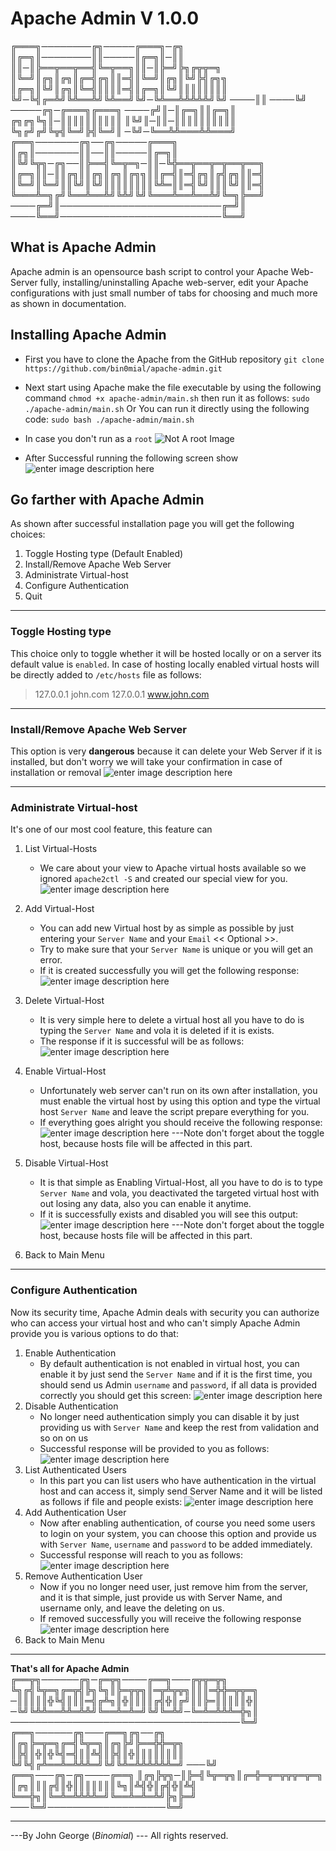 ﻿# Apache Admin V 1.0.0 
╔═══╗────────╔╗─────╔═══╗─╔╗
║╔═╗║────────║║─────║╔═╗║─║║
║║─║╠══╦══╦══╣╚═╦══╗║║─║╠═╝╠╗╔╦╦═╗
║╚═╝║╔╗║╔╗║╔═╣╔╗║║═╣║╚═╝║╔╗║╚╝╠╣╔╗╗
║╔═╗║╚╝║╔╗║╚═╣║║║║═╣║╔═╗║╚╝║║║║║║║║
╚╝─╚╣╔═╩╝╚╩══╩╝╚╩══╝╚╝─╚╩══╩╩╩╩╩╝╚╝
────║║
────╚╝
─────╔╗─╔═══╗╔═══╗
────╔╝║─║╔═╗║║╔═╗║
╔╗╔╗╚╗║─║║║║║║║║║║
║╚╝║─║║─║║║║║║║║║║
╚╗╔╝╔╝╚╦╣╚═╝╠╣╚═╝║
─╚╝─╚══╩╩═══╩╩═══╝
╔══╗───────╔╗──╔╗─────╔═══╗
║╔╗║───────║║──║║─────║╔═╗║
║╚╝╚╦╗─╔╗──║╠══╣╚═╦═╗─║║─╚╬══╦══╦═╦══╦══╗
║╔═╗║║─║║╔╗║║╔╗║╔╗║╔╗╗║║╔═╣║═╣╔╗║╔╣╔╗║║═╣
║╚═╝║╚═╝║║╚╝║╚╝║║║║║║║║╚╩═║║═╣╚╝║║║╚╝║║═╣
╚═══╩═╗╔╝╚══╩══╩╝╚╩╝╚╝╚═══╩══╩══╩╝╚═╗╠══╝
────╔═╝║──────────────────────────╔═╝║
────╚══╝──────────────────────────╚══╝

## What is Apache Admin
Apache admin is an opensource bash script to control your Apache Web-Server fully, installing/uninstalling Apache web-server, edit your Apache configurations with just small number of tabs for choosing and much more as shown in documentation.

## Installing Apache Admin

 - First you have to clone the Apache from the GitHub repository `git clone https://github.com/bin0mial/apache-admin.git` 
 - Next start using Apache make the file executable by using the following command 
`chmod +x apache-admin/main.sh` 
then run it as follows: `sudo ./apache-admin/main.sh`
Or
You can run it directly using the following code: `sudo bash ./apache-admin/main.sh`

- In case you don't run as a `root`
![Not A root Image](./images/not-a-root.png)

- After Successful running the following screen show
![enter image description here](./images/main-screen.png)

## Go farther with Apache Admin
As shown after successful installation page you will get the following choices:

 1. Toggle Hosting type (Default Enabled)
 2. Install/Remove Apache Web Server
 3. Administrate Virtual-host
 4. Configure Authentication
 5. Quit
___
### Toggle Hosting type
This choice only to toggle whether it will be hosted locally or on a server its default value is `enabled`. In case of hosting locally enabled virtual hosts will be directly added to `/etc/hosts` file as follows:

> 127.0.0.1	john.com
> 127.0.0.1	www.john.com
___
### Install/Remove Apache Web Server
This option is very **dangerous** because it can delete your Web Server if it is installed, but don't worry we will take your confirmation in case of installation or removal
 ![enter image description here](./images/install-remove-apache.png)
 ___
### Administrate Virtual-host
 It's one of our most cool feature, this feature can 
 1. List Virtual-Hosts
	 - We care about your view to Apache virtual hosts available so we ignored `apache2ctl -S` and created our special view for you.
	 ![enter image description here](./images/main-screen.png)
 2. Add Virtual-Host
	 - You can add new Virtual host by as simple as possible by just entering your `Server Name` and your `Email` << Optional >>.
	 - Try to make sure that your `Server Name` is unique or you will get an error.
	 - If it is created successfully you will get the following response:
	   ![enter image description here](./images/creating-vritual-host.png)
 3. Delete Virtual-Host
	 - It is very simple here to delete a virtual host all you have to do is typing the `Server Name` and vola it is deleted if it is exists.
	 - The response if it is successful will be as follows:
	 ![enter image description here](./images/deleting-vritual-host.png)
 4. Enable Virtual-Host
	 - Unfortunately web server can't run on its own after installation, you must enable the virtual host by using this option and type the virtual host `Server Name` and leave the script prepare everything for you.
	 - If everything goes alright you should receive the following response:
	 ![enter image description here](./images/enabling-vritual-host.png)
 ---Note don't forget about the toggle host, because hosts file will be affected in this part.
	
 5. Disable Virtual-Host
	- It is that simple as Enabling Virtual-Host, all you have to do is to type `Server Name` and vola, you deactivated the targeted virtual host with out losing any data, also you can enable it anytime.
	- If it is successfully exists and disabled you will see this output:
	![enter image description here](./images/disabling-vritual-host.png)
	---Note don't forget about the toggle host, because hosts file will be affected in this part.
 6. Back to Main Menu
___
### Configure Authentication
Now its security time, Apache Admin deals with security you can authorize who can access your virtual host and who can't simply Apache Admin provide you is various options to do that:
 1. Enable Authentication
	 - By default authentication is not enabled in virtual host, you can enable it by just send the `Server Name` and if it is the first time, you should send us Admin `username` and `password`, if all data is provided correctly you should get this screen:
	  ![enter image description here](./images/enable-authentication.png)
 2. Disable Authentication
	- No longer need authentication simply you can disable it by just providing us with `Server Name` and keep the rest from validation and so on on  us
	- Successful response will be provided to you as follows:
	![enter image description here](./images/disable-authentication.png)
 3. List Authenticated Users
	 - In this part you can list users who have authentication in the virtual host and can access it, simply send Server Name and it will be listed as follows if file and people exists:
	 ![enter image description here](./images/list-authentication-users.png)
 4. Add Authentication User
	- Now after enabling authentication, of course you need some users to login on your system, you can choose this option and provide us with `Server Name`, `username` and `password` to be added immediately. 
	- Successful response will reach to you as follows:
	![enter image description here](./images/add-athentication-user.png)
 5. Remove Authentication User
	- Now if you no longer need user, just remove him from the server, and it is that simple, just provide us with Server Name, and username only, and leave the deleting on us.
	- If removed successfully you will receive the following response
		![enter image description here](./images/delete-athentication-user.png)
 6. Back to Main Menu
___
**That's all for Apache Admin**
╔══╦╗──────╔╗─╔═╦╗────╔══╗───╔╦╦═╦╗
╚╗╔╣╚╦═╗╔═╦╣╠╗╚╗║╠═╦╦╗║═╦╩╦╦╗║║║═╬╬═╦╦═╗
─║║║║║╬╚╣║║║═╣╔╩╗║╬║║║║╔╣╬║╔╝║║╠═║║║║║╬║
─╚╝╚╩╩══╩╩═╩╩╝╚══╩═╩═╝╚╝╚═╩╝─╚═╩═╩╩╩═╬╗║
─────────────────────────────────────╚═╝
╔══╗──────╔╗───╔══╗╔╗──╔╗
║╔╗╠═╦═╗╔═╣╚╦═╗║╔╗╠╝╠══╬╬═╦╗
║╠╣║╬║╬╚╣═╣║║╩╣║╠╣║╬║║║║║║║║
╚╝╚╣╔╩══╩═╩╩╩═╝╚╝╚╩═╩╩╩╩╩╩═╝
───╚╝
╔══╗───╔╗─╔╗────╔══╗
║╔╗╠╦╗─║╠═╣╚╦═╦╗║╔═╬═╦═╦╦╦═╦═╗
║╔╗║║║╔╣║╬║║║║║║║╚╗║╩╣╬║╔╣╬║╩╣
╚══╬╗║╚═╩═╩╩╩╩═╝╚══╩═╩═╩╝╠╗╠═╝
───╚═╝───────────────────╚═╝

___
---By John George (*Binomial*) --- All rights reserved.

